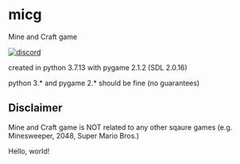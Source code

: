 # micg
Mine and Craft game

[![discord](https://img.shields.io/badge/Discord-Invite-8080c0)](https://discord.gg/VhECDdWwJa)

created in python 3.7.13
with pygame 2.1.2 (SDL 2.0.16)

python 3.* and pygame 2.* should be fine (no guarantees)

## Disclaimer

Mine and Craft game is NOT related to any other sqaure games (e.g. Minesweeper, 2048, Super Mario Bros.)

Hello, world!
